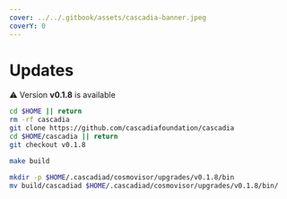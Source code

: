 ```yaml
---
cover: ../../.gitbook/assets/cascadia-banner.jpeg
coverY: 0
---
```


# Updates

⚠️ Version **v0.1.8** is available

```bash
cd $HOME || return
rm -rf cascadia
git clone https://github.com/cascadiafoundation/cascadia
cd $HOME/cascadia || return
git checkout v0.1.8

make build

mkdir -p $HOME/.cascadiad/cosmovisor/upgrades/v0.1.8/bin
mv build/cascadiad $HOME/.cascadiad/cosmovisor/upgrades/v0.1.8/bin/
```
